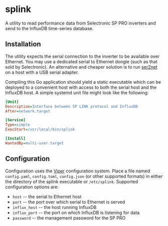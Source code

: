 # splink

A utility to read performance data from Selectronic SP PRO inverters and send to the InfluxDB time-series database.

## Installation
The utility expects the serial connection to the inverter to be available over Ethernet.  You may use a dedicated serial to Ethernet dongle (such as that sold by Selectronic).  An alternative and cheaper solution is to run [ser2net](https://github.com/I2SE/ser2net) on a host with a USB serial adapter.

Compiling this Go application should yield a static executable which can be deployed to a convenient host with access to both the serial host and the InfluxDB host.  A simple systemd unit file might look like the following:

```INI
[Unit]
Description=Interface between SP LINK protocol and InfluxDB
After=network.target

[Service]
Type=simple
ExecStart=/usr/local/bin/splink

[Install]
WantedBy=multi-user.target
```

## Configuration
Configuration uses the [Viper](https://github.com/spf13/viper) configuration system.  Place a file named `config.yaml`, `config.toml`, `config.json` (or other supported formats) in either the directory of the splink executable or `/etc/splink`.  Supported configuration options are:

- `host` -- the serial to Ethernet host
- `port` -- the port over which serial to Ethernet is served
- `influx_host` -- the host running InfluxDB
- `influx_port` -- the port on which InfluxDB is listening for data
- `password` -- the management password for the SP PRO
